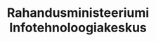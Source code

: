 ---
title: Rahandusministeeriumi Infotehnoloogiakeskus
maintainer_name: Piret Jürman
maintainer_email: piret.jyrman@rmit.ee
description: ''
---